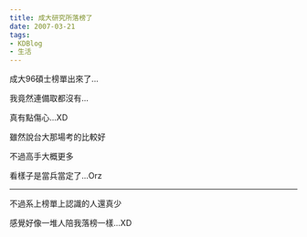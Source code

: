 ```yaml
---
title: 成大研究所落榜了
date: 2007-03-21
tags:
- KDBlog
- 生活
---
```

成大96碩士榜單出來了...



我竟然連備取都沒有...

真有點傷心...XD

雖然說台大那場考的比較好

不過高手大概更多

看樣子是當兵當定了...Orz

---

不過系上榜單上認識的人還真少

感覺好像一堆人陪我落榜一樣...XD

